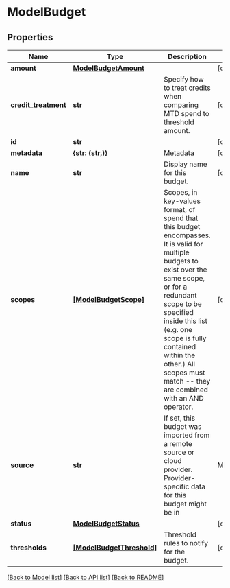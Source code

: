 # ModelBudget

## Properties
Name | Type | Description | Notes
------------ | ------------- | ------------- | -------------
**amount** | [**ModelBudgetAmount**](ModelBudgetAmount.md) |  | [optional] 
**credit_treatment** | **str** | Specify how to treat credits when comparing MTD spend to threshold amount. | [optional] 
**id** | **str** |  | [optional] 
**metadata** | **{str: (str,)}** | Metadata | [optional] 
**name** | **str** | Display name for this budget. | [optional] 
**scopes** | [**[ModelBudgetScope]**](ModelBudgetScope.md) | Scopes, in key-values format, of spend that this budget encompasses. It is valid for multiple budgets to exist over the same scope, or for a redundant scope to be specified inside this list (e.g. one scope is fully contained within the other.) All scopes must match -- they are combined with an AND operator. | [optional] 
**source** | **str** | If set, this budget was imported from a remote source or cloud provider. Provider-specific data for this budget might be in |Metadata|. | [optional] 
**status** | [**ModelBudgetStatus**](ModelBudgetStatus.md) |  | [optional] 
**thresholds** | [**[ModelBudgetThreshold]**](ModelBudgetThreshold.md) | Threshold rules to notify for the budget. | [optional] 

[[Back to Model list]](../README.md#documentation-for-models) [[Back to API list]](../README.md#documentation-for-api-endpoints) [[Back to README]](../README.md)


